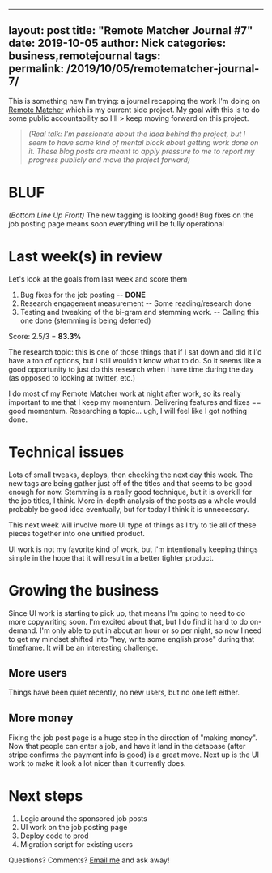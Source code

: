 
---
layout:     post
title:      "Remote Matcher Journal #7"
date:       2019-10-05
author:     Nick
categories: business,remotejournal
tags:  
permalink: /2019/10/05/remotematcher-journal-7/
---

This is something new I'm trying: a journal recapping the work I'm doing on [Remote Matcher](https://remotematcher.com) which is my current side project. My goal with this is to do some public accountability so I'll > keep moving forward on this project. 

> _(Real talk: I'm passionate about the idea behind the project, but I seem to have some kind of mental block about getting work done on it. These blog posts are meant to apply pressure to me to report my progress publicly and move the project forward)_

# BLUF
_(Bottom Line Up Front)_
The new tagging is looking good! Bug fixes on the job posting page means soon everything will be fully operational

# Last week(s) in review
Let's look at the goals from last week and score them

1. Bug fixes for the job posting -- **DONE**
2. Research engagement measurement -- Some reading/research done
3. Testing and tweaking of the bi-gram and stemming work. -- Calling this one done (stemming is being deferred)

Score: 2.5/3 = **83.3%**

The research topic: this is one of those things that if I sat down and did it I'd have a ton of options, but I still wouldn't know what to do. So it seems like a good opportunity to just do this research when I have time during the day (as opposed to looking at twitter, etc.)

I do most of my Remote Matcher work at night after work, so its really important to me that I keep my momentum. Delivering features and fixes == good momentum. Researching a topic... ugh,  I will feel like I got nothing done.


# Technical issues
Lots of small tweaks, deploys, then checking the next day this week. The new tags are being gather just off of the titles and that seems to be good enough for now. Stemming is a really good technique, but it is overkill for the job titles, I think. More in-depth analysis of the posts as a whole would probably be good idea eventually, but for today I think it is unnecessary.

This next week will involve more UI type of things as I try to tie all of these pieces together into one unified product. 

UI work is not my favorite kind of work, but I'm intentionally keeping things simple in the hope that it will result in a better tighter product.

# Growing the business
Since UI work is starting to pick up, that means I'm going to need to do more copywriting soon. I'm excited about that, but I do find it hard to do on-demand. I'm only able to put in about an hour or so per night, so now I need to get my mindset shifted into "hey, write some english prose" during that timeframe. It will be an interesting challenge.

## More users
Things have been quiet recently, no new users, but no one left either.

## More money
Fixing the job post page is a huge step in the direction of "making money". Now that people can enter a job, and have it land in the database (after stripe confirms the payment info is good) is a great move. Next up is the UI work to make it look a lot nicer than it currently does.

# Next steps
1. Logic around the sponsored job posts
2. UI work on the job posting page
3. Deploy code to prod
4. Migration script for existing users


Questions? Comments? [Email me](mailto:nick@ironboundsoftware.com) and ask away!
